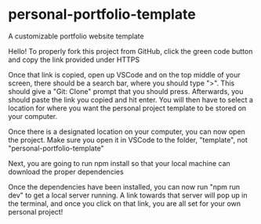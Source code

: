 # personal-portfolio-template
A customizable portfolio website template 

Hello! To properly fork this project from GitHub, click the green code button and copy the link provided under HTTPS

Once that link is copied, open up VSCode and on the top middle of your screen, there should be a search bar, where you should type ">". This should give a "Git: Clone" prompt that you should press. Afterwards, you should paste the link you copied and hit enter. You will then have to select a location for where you want the personal project template to be stored on your computer.

Once there is a designated location on your computer, you can now open the project. Make sure you open it in VSCode to the folder, "template", not "personal-portfolio-template"

Next, you are going to run npm install so that your local machine can download the proper dependencies 

Once the dependencies have been installed, you can now run "npm run dev" to get a local server running. A link towards that server will pop up in the terminal, and once you click on that link, you are all set for your own personal project!
